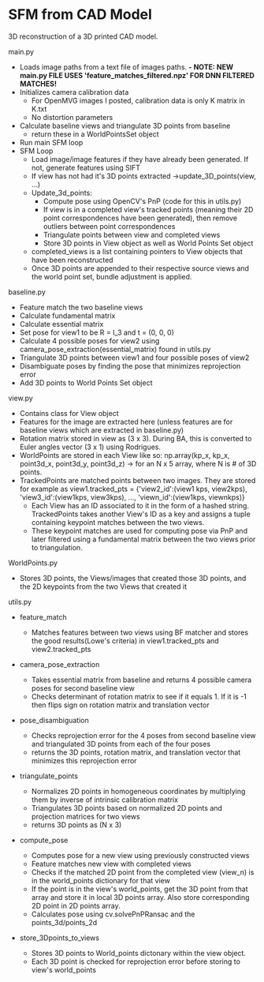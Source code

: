 # SFM from CAD Model
 3D reconstruction of a 3D printed CAD model.

main.py

- Loads image paths from a text file of images paths. 
**- NOTE: NEW main.py FILE USES 'feature_matches_filtered.npz' FOR DNN FILTERED MATCHES!**
- Initializes camera calibration data
     - For OpenMVG images I posted, calibration data is only K matrix in K.txt
     - No distortion parameters
- Calculate baseline views and triangulate 3D points from baseline
   - return these in a WorldPointsSet object
- Run main SFM loop
- SFM Loop
  - Load image/image features if they have already been generated. If not, generate features using SIFT
  - If view has not had it's 3D points extracted ->update_3D_points(view, ...)
  - Update_3d_points:
    - Compute pose using OpenCV's PnP (code for this in utils.py)
    - If view is in a completed view's tracked points (meaning their 2D point correspondences have been generated), then remove outliers between point correspondences
    - Triangulate points between view and completed views
    - Store 3D points in View object as well as World Points Set object
  - completed_views is a list containing pointers to View objects that have been reconstructed
  - Once 3D points are appended to their respective source views and the world point set, bundle adjustment is applied.

baseline.py

- Feature match the two baseline views 
- Calculate fundamental matrix
- Calculate essential matrix
- Set pose for view1 to be R = I_3 and t = (0, 0, 0)
- Calculate 4 possible poses for view2 using camera_pose_extraction(essential_matrix) found in utils.py
- Triangulate 3D points between view1 and four possible poses of view2
- Disambiguate poses by finding the pose that minimizes reprojection error
- Add 3D points to World Points Set object


view.py

- Contains class for View object
- Features for the image are extracted here (unless features are for baseline views which are extracted in baseline.py)
- Rotation matrix stored in view as (3 x 3). During BA, this is converted to Euler angles vector (3 x 1) using Rodrigues.
- WorldPoints are stored in each View like so: np.array(kp_x, kp_x, point3d_x, point3d_y, point3d_z) -> for an N x 5 array, where N is # of 3D points.
- TrackedPoints are matched points between two images. They are stored for example as view1.tracked_pts = {'view2_id':(view1 kps, view2kps), 'view3_id':(view1kps, view3kps), ..., 'viewn_id':(view1kps, viewnkps)}
   - Each View has an ID associated to it in the form of a hashed string. TrackedPoints takes another View's ID as a key and assigns a tuple containing keypoint matches between the two views.
   - These keypoint matches are used for computing pose via PnP and later filtered using a fundamental matrix between the two views prior to triangulation.

WorldPoints.py

- Stores 3D points, the Views/images that created those 3D points, and the 2D keypoints from the two Views that created it

utils.py


- feature_match
  - Matches features between two views using BF matcher and stores the good results(Lowe's criteria) in view1.tracked_pts and view2.tracked_pts
 
- camera_pose_extraction
  - Takes essential matrix from baseline and returns 4 possible camera poses for second baseline view
  - Checks determinant of rotation matrix to see if it equals 1. If it is -1 then flips sign on rotation matrix and translation vector
  
- pose_disambiguation
  - Checks reprojection error for the 4 poses from second baseline view and triangulated 3D points from each of the four poses
  - returns the 3D points, rotation matrix, and translation vector that minimizes this reprojection error
- triangulate_points
  - Normalizes 2D points in homogeneous coordinates by multiplying them by inverse of intrinsic calibration matrix
  - Triangulates 3D points based on normalized 2D points and projection matrices for two views 
  - returns 3D points as (N x 3)
  
- compute_pose
  - Computes pose for a new view using previously constructed views
  - Feature matches new view with completed views
  - Checks if the matched 2D point from the completed view (view_n) is in the world_points dictionary for that view
  - If the point is in the view's world_points, get the 3D point from that array and store it in local 3D points array. Also store corresponding 2D point in 2D points array. 
  - Calculates pose using cv.solvePnPRansac and the points_3d/points_2d
  
- store_3Dpoints_to_views
  - Stores 3D points to World_points dictonary within the view object.
  - Each 3D point is checked for reprojection error before storing to view's world_points

